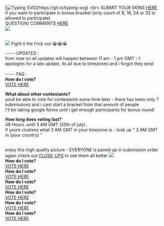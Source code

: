 [![Typing SVG](https://readme-typing-svg.demolab.com/?lines=VOTEEEEEEE=NOWWWWW;HAVE+FUN+&+GOODLUCK!)](https://git.io/typing-svg) <br> 
SUBMIT YOUR SKINS [HERE](https://docs.google.com/forms/d/e/1FAIpQLSfYg2M-jF5qxjHqHiYPSuILCSEBzUweZGftOstJh-6FpEyhIw/viewform) if you want to participate in bonus bracket (only count of 8, 16, 24 or 32 is allowed to participate)  <br> QUESTION/ COMMENTS [HERE](https://ptskinbracket2025.atabook.org/) <br> <img src="https://komarev.com/ghpvc/?username=skinbracket&color=5C5C5C&style=flat-square&label=views&base=0"> <br> <br>


![](https://files.catbox.moe/isw5ex.jpg) Fight it the frick out 😭😭😭

 ----- UPDATES :
<br> from now on all updates will happen between 11 am - 1 pm GMT :-) <br> apologies for a late update, its all due to timezones and i forgot they exist <br>
 <br>
 ----- FAQ : <br>
**How do I vote?** <br>
[VOTE HERE](https://surveymars.com/q/78grMsVKo)

**What about other contestants?**
<br> youll be able to vote for contestants some time later - there has been only 7 submissions and i cant start a bracket from that amount of people
<br> I'll be taking google forms until i get enough participants for bonus round! <br>

**How long does voting last?** <br>
48 Hours. until 3 AM GMT (25th of july) .<br> if youre clueless what 3 AM GMT in your timezone is - look up " 3 AM GMT in (your country) "

<br> enjoy this high quality picture - EVERYONE is paired up in submission order <br> 
again check out [CLOSE-UPS](https://rentry.co/skinbracket2) to see them all better ![](https://files.catbox.moe/5dtm8o.png) <br>
**How do I vote?** <br>
[VOTE HERE](https://surveymars.com/q/78grMsVKo)<br>
**How do I vote?** <br>
[VOTE HERE](https://surveymars.com/q/78grMsVKo)<br>
**How do I vote?** <br>
[VOTE HERE](https://surveymars.com/q/78grMsVKo)<br>
**How do I vote?** <br>
[VOTE HERE](https://surveymars.com/q/78grMsVKo)<br>
**How do I vote?** <br>
[VOTE HERE](https://surveymars.com/q/78grMsVKo)<br>
**How do I vote?** <br>
[VOTE HERE](https://surveymars.com/q/78grMsVKo)<br>
